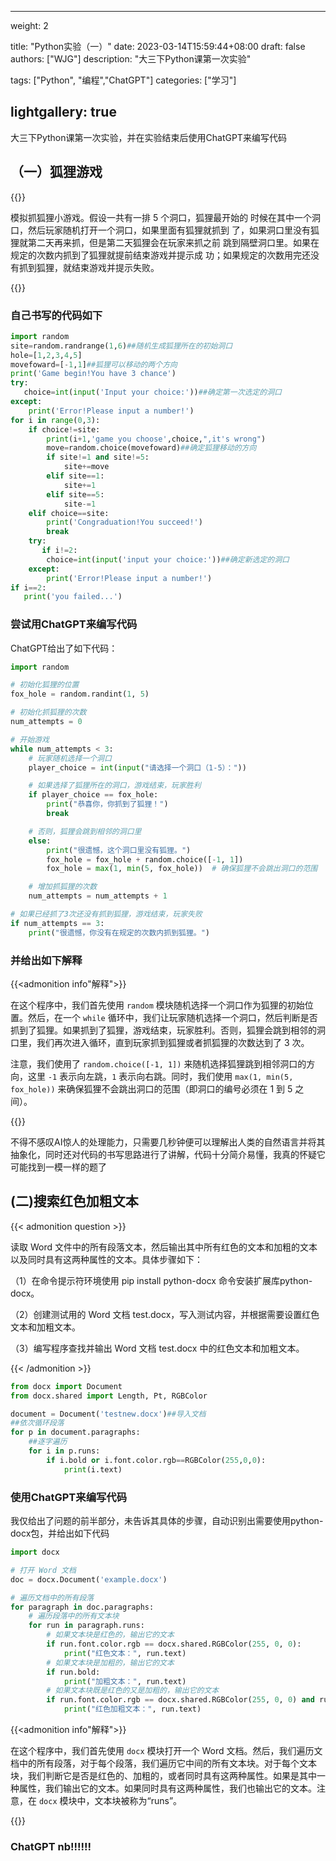 
---
weight: 2

title: "Python实验（一）"
date: 2023-03-14T15:59:44+08:00
draft: false
authors: ["WJG"]
description: "大三下Python课第一次实验"

tags: ["Python", "编程","ChatGPT"]
categories: ["学习"]

lightgallery: true
---

大三下Python课第一次实验，并在实验结束后使用ChatGPT来编写代码
<!--more-->

## （一）狐狸游戏

{{<admonition question>}}

模拟抓狐狸小游戏。假设一共有一排 5 个洞口，狐狸最开始的 时候在其中一个洞口，然后玩家随机打开一个洞口，如果里面有狐狸就抓到 了，如果洞口里没有狐狸就第二天再来抓，但是第二天狐狸会在玩家来抓之前 跳到隔壁洞口里。如果在规定的次数内抓到了狐狸就提前结束游戏并提示成 功；如果规定的次数用完还没有抓到狐狸，就结束游戏并提示失败。

{{</admonition>}}

### 自己书写的代码如下


```python
import random
site=random.randrange(1,6)##随机生成狐狸所在的初始洞口
hole=[1,2,3,4,5]
movefoward=[-1,1]##狐狸可以移动的两个方向
print('Game begin!You have 3 chance')
try:
   choice=int(input('Input your choice:'))##确定第一次选定的洞口
except:
    print('Error!Please input a number!')
for i in range(0,3):
    if choice!=site:
        print(i+1,'game you choose',choice,",it's wrong")
        move=random.choice(movefoward)##确定狐狸移动的方向
        if site!=1 and site!=5:
            site+=move 
        elif site==1:
            site+=1
        elif site==5:
            site-=1
    elif choice==site:
        print('Congraduation!You succeed!')
        break
    try:
       if i!=2:
        choice=int(input('input your choice:'))##确定新选定的洞口
    except:
        print('Error!Please input a number!')
if i==2:
   print('you failed...')

```

### 尝试用ChatGPT来编写代码
ChatGPT给出了如下代码：
```python
import random

# 初始化狐狸的位置
fox_hole = random.randint(1, 5)

# 初始化抓狐狸的次数
num_attempts = 0

# 开始游戏
while num_attempts < 3:
    # 玩家随机选择一个洞口
    player_choice = int(input("请选择一个洞口（1-5）："))

    # 如果选择了狐狸所在的洞口，游戏结束，玩家胜利
    if player_choice == fox_hole:
        print("恭喜你，你抓到了狐狸！")
        break

    # 否则，狐狸会跳到相邻的洞口里
    else:
        print("很遗憾，这个洞口里没有狐狸。")
        fox_hole = fox_hole + random.choice([-1, 1])
        fox_hole = max(1, min(5, fox_hole))  # 确保狐狸不会跳出洞口的范围

    # 增加抓狐狸的次数
    num_attempts = num_attempts + 1

# 如果已经抓了3次还没有抓到狐狸，游戏结束，玩家失败
if num_attempts == 3:
    print("很遗憾，你没有在规定的次数内抓到狐狸。")


```

### 并给出如下解释

{{<admonition info"解释">}}

在这个程序中，我们首先使用 `random` 模块随机选择一个洞口作为狐狸的初始位置。然后，在一个 `while` 循环中，我们让玩家随机选择一个洞口，然后判断是否抓到了狐狸。如果抓到了狐狸，游戏结束，玩家胜利。否则，狐狸会跳到相邻的洞口里，我们再次进入循环，直到玩家抓到狐狸或者抓狐狸的次数达到了 3 次。

注意，我们使用了 `random.choice([-1, 1])` 来随机选择狐狸跳到相邻洞口的方向，这里 `-1` 表示向左跳，`1` 表示向右跳。同时，我们使用 `max(1, min(5, fox_hole))` 来确保狐狸不会跳出洞口的范围（即洞口的编号必须在 1 到 5 之间）。

{{</admonition>}}

不得不感叹AI惊人的处理能力，只需要几秒钟便可以理解出人类的自然语言并将其抽象化，同时还对代码的书写思路进行了讲解，代码十分简介易懂，我真的怀疑它可能找到一模一样的题了

## (二)搜索红色加粗文本

{{< admonition question >}}

读取 Word 文件中的所有段落文本，然后输出其中所有红色的文本和加粗的文本以及同时具有这两种属性的文本。具体步骤如下：

（1）在命令提示符环境使用 pip install python-docx 命令安装扩展库python-docx。

（2）创建测试用的 Word 文档 test.docx，写入测试内容，并根据需要设置红色文本和加粗文本。

（3）编写程序查找并输出 Word 文档 test.docx 中的红色文本和加粗文本。

{{< /admonition >}}



```python
from docx import Document
from docx.shared import Length, Pt, RGBColor

document = Document('testnew.docx')##导入文档
##依次循环段落
for p in document.paragraphs:
    ##逐字遍历
    for i in p.runs:
        if i.bold or i.font.color.rgb==RGBColor(255,0,0):
            print(i.text)

```



### 使用ChatGPT来编写代码

我仅给出了问题的前半部分，未告诉其具体的步骤，自动识别出需要使用python-docx包，并给出如下代码

```python
import docx

# 打开 Word 文档
doc = docx.Document('example.docx')

# 遍历文档中的所有段落
for paragraph in doc.paragraphs:
    # 遍历段落中的所有文本块
    for run in paragraph.runs:
        # 如果文本块是红色的，输出它的文本
        if run.font.color.rgb == docx.shared.RGBColor(255, 0, 0):
            print("红色文本：", run.text)
        # 如果文本块是加粗的，输出它的文本
        if run.bold:
            print("加粗文本：", run.text)
        # 如果文本块既是红色的又是加粗的，输出它的文本
        if run.font.color.rgb == docx.shared.RGBColor(255, 0, 0) and run.bold:
            print("红色加粗文本：", run.text)

```

{{<admonition info"解释">}}

在这个程序中，我们首先使用 `docx` 模块打开一个 Word 文档。然后，我们遍历文档中的所有段落，对于每个段落，我们遍历它中间的所有文本块。对于每个文本块，我们判断它是否是红色的、加粗的，或者同时具有这两种属性。如果是其中一种属性，我们输出它的文本。如果同时具有这两种属性，我们也输出它的文本。注意，在 `docx` 模块中，文本块被称为“runs”。

{{</admonition>}}



### ChatGPT nb!!!!!!
